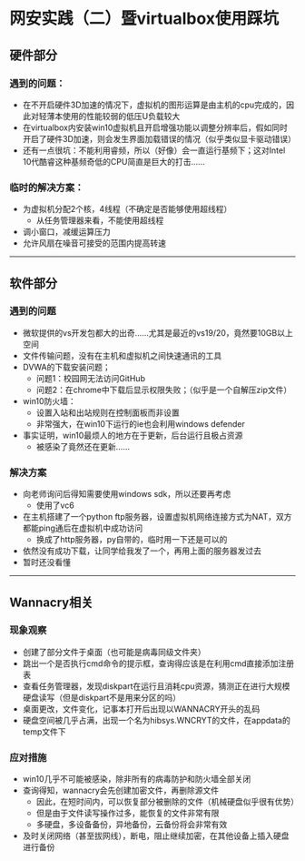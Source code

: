 # 网安实践（二）暨virtualbox使用踩坑
## 硬件部分
### 遇到的问题：
* 在不开启硬件3D加速的情况下，虚拟机的图形运算是由主机的cpu完成的，因此对轻薄本使用的性能较弱的低压U负载较大
* 在virtualbox内安装win10虚拟机且开启增强功能以调整分辨率后，假如同时开启了硬件3D加速，则会发生界面加载错误的情况（似乎类似显卡驱动错误）
* 还有一点很坑：不能利用睿频，所以（好像）会一直运行基频下；这对Intel 10代酷睿这种基频奇低的CPU简直是巨大的打击……

### 临时的解决方案：
* 为虚拟机分配2个核，4线程（不确定是否能够使用超线程）
  * 从任务管理器来看，不能使用超线程
* 调小窗口，减缓运算压力
* 允许风扇在噪音可接受的范围内提高转速
---
## 软件部分
### 遇到的问题
* 微软提供的vs开发包都大的出奇……尤其是最近的vs19/20，竟然要10GB以上空间
* 文件传输问题，没有在主机和虚拟机之间快速通讯的工具
* DVWA的下载安装问题；
  * 问题1：校园网无法访问GitHub
  * 问题2：在chrome中下载后显示权限失败；（似乎是一个自解压zip文件）
* win10防火墙：
  * 设置入站和出站规则在控制面板而非设置
  * 非常强大，在win10下运行的ie也会利用windows defender
* 事实证明，win10最烦人的地方在于更新，后台运行且极占资源
  * 被感染了竟然还在更新……

### 解决方案
* 向老师询问后得知需要使用windows sdk，所以还要再考虑
    * 使用了vc6
* 在主机搭建了一个python ftp服务器，设置虚拟机网络连接方式为NAT，双方都能ping通后在虚拟机中成功访问
  * 换成了http服务器，py自带的，临时用一下还是可以的
* 依然没有成功下载，让同学给我发了一个，再用上面的服务器发过去
* 暂时还没看懂
---
## Wannacry相关
### 现象观察
* 创建了部分文件于桌面（也可能是病毒同级文件夹）
* 跳出一个是否执行cmd命令的提示框，查询得应该是在利用cmd直接添加注册表
* 查看任务管理器，发现diskpart在运行且消耗cpu资源，猜测正在进行大规模硬盘读写（但是diskpart不是用来分区的吗）
* 桌面更改，文件变化，记事本打开后出现以WANNACRY开头的乱码
* 硬盘空间被几乎占满，出现一个名为hibsys.WNCRYT的文件，在appdata的temp文件下
### 应对措施
* win10几乎不可能被感染，除非所有的病毒防护和防火墙全部关闭
* 查询得知，wannacry会先创建加密文件，再删除源文件
  * 因此，在短时间内，可以恢复部分被删除的文件（机械硬盘似乎很有优势）
  * 但是由于文件读写操作过多，能恢复的文件非常有限
  * 多硬盘，多设备备份，异地备份，云备份将会非常有效
* 及时关闭网络（甚至拔网线），断电，阻止继续加密，在其他设备上插入硬盘进行备份